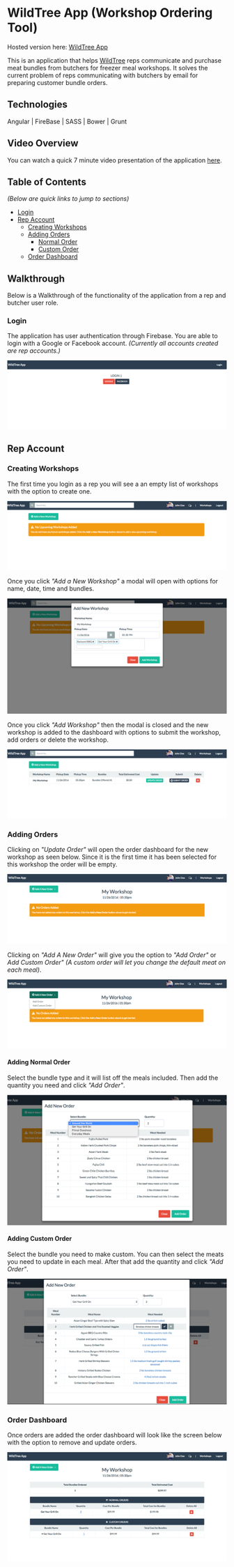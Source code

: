 # WildTree App (Workshop Ordering Tool)

Hosted version here: [WildTree App](#)


This is an application that helps [WildTree](http://www.wildtree.com) reps communicate and purchase meat bundles from butchers for freezer meal workshops.  It solves the current problem of reps communicating with butchers by email for preparing customer bundle orders.

## Technologies

Angular | FireBase | SASS | Bower | Grunt

## Video Overview

You can watch a quick 7 minute video presentation of the application [here](#).

## Table of Contents
_(Below are quick links to jump to sections)_

- [Login](#Login)
- [Rep Account](#rep-account)
  - [Creating Workshops](#creating-workshops)
  - [Adding Orders](#adding-orders)
    - [Normal Order](#adding-normal-order)
    - [Custom Order](#adding-custom-order)
  - [Order Dashboard](#order-dashboard)

## Walkthrough

Below is a Walkthrough of the functionality of the application from a rep and butcher user role.

### Login

The application has user authentication through Firebase.  You are able to login with a Google or Facebook account.  _(Currently all accounts created are rep accounts.)_

<kbd>![Login](lib/img/login.png)</kbd>

## Rep Account

### Creating Workshops

The first time you login as a rep you will see a an empty list of workshops with the option to create one.

<kbd>![CreateBoard](lib/img/dashboard.png)</kbd>

Once you click _"Add a New Workshop"_ a modal will open with options for name, date, time and bundles.

<kbd>![AddWorkshop](lib/img/addWorkshop.png)</kbd>

Once you click _"Add Workshop"_ then the modal is closed and the new workshop is added to the dashboard with options to submit the workshop, add orders or delete the workshop.

<kbd>![dashboardWorkshop](lib/img/dashboardWorkshop.png)</kbd>

### Adding Orders

Clicking on _"Update Order"_ will open the order dashboard for the new workshop as seen below.  Since it is the first time it has been selected for this workshop the order will be empty.

<kbd>![orderDashboard](lib/img/orderDashboard.png)</kbd>

Clicking on _"Add A New Order"_ will give you the option to _"Add Order"_ or  _Add Custom Order"_ _(A custom order will let you change the default meat on each meal)_.

<kbd>![addOrder](lib/img/addOrder.png)</kbd>

#### Adding Normal Order

Select the bundle type and it will list off the meals included.  Then add the quantity you need and click _"Add Order"_.

<kbd>![NormalOrderModal](lib/img/normalOrderModal.png)</kbd>

#### Adding Custom Order

Select the bundle you need to make custom.  You can then select the meats you need to update in each meal.  After that add the quantity and click _"Add Order"_.

<kbd>![customOrderModal](lib/img/customOrderModal.png)</kbd>

### Order Dashboard

Once orders are added the order dashboard will look like the screen below with the option to remove and update orders.

<kbd>![orderDashboard2](lib/img/orderDashboard2.png)</kbd>
